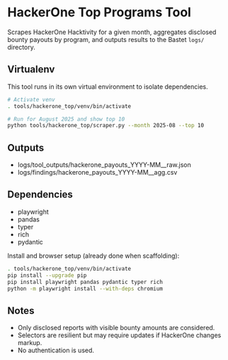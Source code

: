 # HackerOne Top Programs Tool

Scrapes HackerOne Hacktivity for a given month, aggregates disclosed bounty payouts by program, and outputs results to the Bastet `logs/` directory.

## Virtualenv

This tool runs in its own virtual environment to isolate dependencies.

```bash
# Activate venv
. tools/hackerone_top/venv/bin/activate

# Run for August 2025 and show top 10
python tools/hackerone_top/scraper.py --month 2025-08 --top 10
```

## Outputs

- logs/tool_outputs/hackerone_payouts_YYYY-MM_<timestamp>_raw.json
- logs/findings/hackerone_payouts_YYYY-MM_<timestamp>_agg.csv

## Dependencies

- playwright
- pandas
- typer
- rich
- pydantic

Install and browser setup (already done when scaffolding):

```bash
. tools/hackerone_top/venv/bin/activate
pip install --upgrade pip
pip install playwright pandas pydantic typer rich
python -m playwright install --with-deps chromium
```

## Notes

- Only disclosed reports with visible bounty amounts are considered.
- Selectors are resilient but may require updates if HackerOne changes markup.
- No authentication is used.


